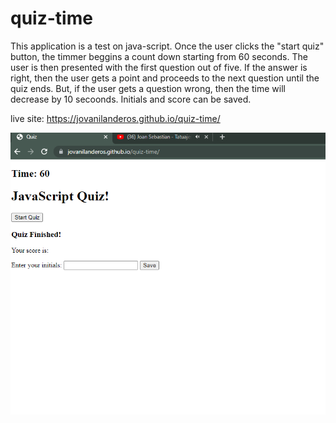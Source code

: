 # quiz-time
This application is a test on java-script. Once the user clicks the "start quiz" button, the timmer beggins a count down starting from 60 seconds. The user is then presented with the first question out of five. If the answer is right, then the user gets a point and proceeds to the next question until the quiz ends. But, if the user gets a question wrong, then the time will decrease by 10 secoonds. Initials and score can be saved.

live site: https://jovanilanderos.github.io/quiz-time/

![Alt text](Screenshot%202023-05-25%20232342.png)